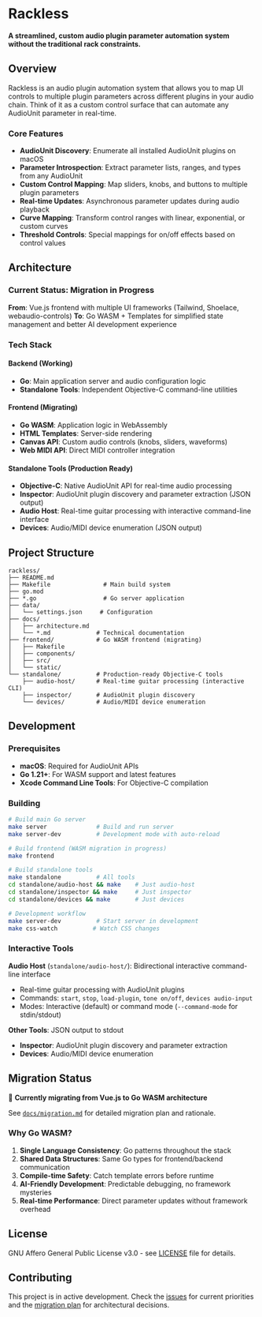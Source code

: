 # Rackless

**A streamlined, custom audio plugin parameter automation system without the traditional rack constraints.**

## Overview

Rackless is an audio plugin automation system that allows you to map UI controls to multiple plugin parameters across different plugins in your audio chain. Think of it as a custom control surface that can automate any AudioUnit parameter in real-time.

### Core Features

- **AudioUnit Discovery**: Enumerate all installed AudioUnit plugins on macOS
- **Parameter Introspection**: Extract parameter lists, ranges, and types from any AudioUnit
- **Custom Control Mapping**: Map sliders, knobs, and buttons to multiple plugin parameters
- **Real-time Updates**: Asynchronous parameter updates during audio playback
- **Curve Mapping**: Transform control ranges with linear, exponential, or custom curves
- **Threshold Controls**: Special mappings for on/off effects based on control values

## Architecture

### Current Status: Migration in Progress

**From**: Vue.js frontend with multiple UI frameworks (Tailwind, Shoelace, webaudio-controls)
**To**: Go WASM + Templates for simplified state management and better AI development experience

### Tech Stack

#### Backend (Working)
- **Go**: Main application server and audio configuration logic
- **Standalone Tools**: Independent Objective-C command-line utilities

#### Frontend (Migrating)
- **Go WASM**: Application logic in WebAssembly
- **HTML Templates**: Server-side rendering
- **Canvas API**: Custom audio controls (knobs, sliders, waveforms)
- **Web MIDI API**: Direct MIDI controller integration

#### Standalone Tools (Production Ready)
- **Objective-C**: Native AudioUnit API for real-time audio processing
- **Inspector**: AudioUnit plugin discovery and parameter extraction (JSON output)
- **Audio Host**: Real-time guitar processing with interactive command-line interface
- **Devices**: Audio/MIDI device enumeration (JSON output)

## Project Structure

```
rackless/
├── README.md
├── Makefile               # Main build system
├── go.mod
├── *.go                   # Go server application
├── data/
│   └── settings.json     # Configuration
├── docs/
│   ├── architecture.md
│   └── *.md             # Technical documentation
├── frontend/            # Go WASM frontend (migrating)
│   ├── Makefile
│   ├── components/
│   ├── src/
│   └── static/
└── standalone/          # Production-ready Objective-C tools
    ├── audio-host/      # Real-time guitar processing (interactive CLI)
    ├── inspector/       # AudioUnit plugin discovery
    └── devices/         # Audio/MIDI device enumeration
```

## Development

### Prerequisites

- **macOS**: Required for AudioUnit APIs
- **Go 1.21+**: For WASM support and latest features
- **Xcode Command Line Tools**: For Objective-C compilation

### Building

```bash
# Build main Go server
make server              # Build and run server
make server-dev          # Development mode with auto-reload

# Build frontend (WASM migration in progress)
make frontend

# Build standalone tools
make standalone          # All tools
cd standalone/audio-host && make    # Just audio-host
cd standalone/inspector && make     # Just inspector  
cd standalone/devices && make       # Just devices

# Development workflow
make server-dev          # Start server in development
make css-watch          # Watch CSS changes
```

### Interactive Tools

**Audio Host** (`standalone/audio-host/`): Bidirectional interactive command-line interface
- Real-time guitar processing with AudioUnit plugins
- Commands: `start`, `stop`, `load-plugin`, `tone on/off`, `devices audio-input`
- Modes: Interactive (default) or command mode (`--command-mode` for stdin/stdout)

**Other Tools**: JSON output to stdout
- **Inspector**: AudioUnit plugin discovery and parameter extraction
- **Devices**: Audio/MIDI device enumeration

## Migration Status

🚧 **Currently migrating from Vue.js to Go WASM architecture**

See [`docs/migration.md`](docs/migration.md) for detailed migration plan and rationale.

### Why Go WASM?

1. **Single Language Consistency**: Go patterns throughout the stack
2. **Shared Data Structures**: Same Go types for frontend/backend communication
3. **Compile-time Safety**: Catch template errors before runtime
4. **AI-Friendly Development**: Predictable debugging, no framework mysteries
5. **Real-time Performance**: Direct parameter updates without framework overhead

## License

GNU Affero General Public License v3.0 - see [LICENSE](LICENSE) file for details.

## Contributing

This project is in active development. Check the [issues](../../issues) for current priorities and the [migration plan](docs/migration.md) for architectural decisions.

